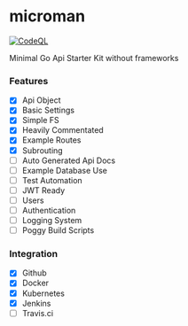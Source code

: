 # microman

[![CodeQL](https://github.com/Byte-Cats/microman/actions/workflows/codeql.yml/badge.svg)](https://github.com/Byte-Cats/microman/actions/workflows/codeql.yml)

Minimal Go Api Starter Kit without frameworks

### Features
- [x] Api Object
- [x] Basic Settings
- [x] Simple FS
- [x] Heavily Commentated
- [x] Example Routes
- [x] Subrouting
- [ ] Auto Generated Api Docs
- [ ] Example Database Use
- [ ] Test Automation
- [ ] JWT Ready
- [ ] Users
- [ ] Authentication
- [ ] Logging System
- [ ] Poggy Build Scripts

### Integration
- [x] Github
- [x] Docker
- [x] Kubernetes
- [x] Jenkins
- [ ] Travis.ci
